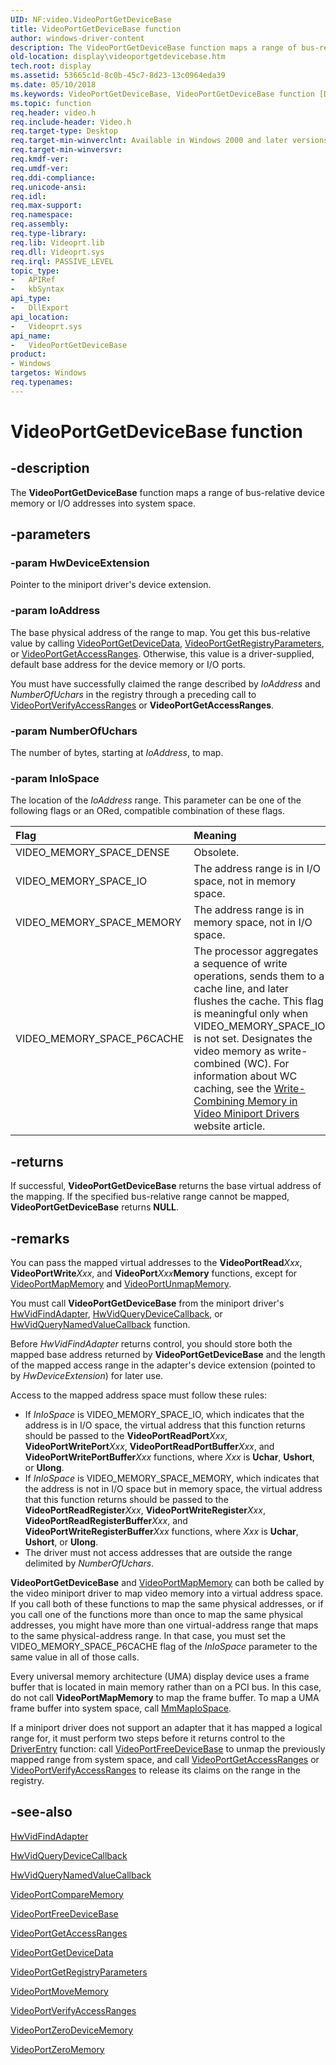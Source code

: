 ```yaml
---
UID: NF:video.VideoPortGetDeviceBase
title: VideoPortGetDeviceBase function
author: windows-driver-content
description: The VideoPortGetDeviceBase function maps a range of bus-relative device memory or I/O addresses into system space.
old-location: display\videoportgetdevicebase.htm
tech.root: display
ms.assetid: 53665c1d-8c0b-45c7-8d23-13c0964eda39
ms.date: 05/10/2018
ms.keywords: VideoPortGetDeviceBase, VideoPortGetDeviceBase function [Display Devices], VideoPort_Functions_ee5844a6-6337-42b7-b960-5228ad1c1ae4.xml, display.videoportgetdevicebase, video/VideoPortGetDeviceBase
ms.topic: function
req.header: video.h
req.include-header: Video.h
req.target-type: Desktop
req.target-min-winverclnt: Available in Windows 2000 and later versions of the Windows operating systems.
req.target-min-winversvr: 
req.kmdf-ver: 
req.umdf-ver: 
req.ddi-compliance: 
req.unicode-ansi: 
req.idl: 
req.max-support: 
req.namespace: 
req.assembly: 
req.type-library: 
req.lib: Videoprt.lib
req.dll: Videoprt.sys
req.irql: PASSIVE_LEVEL
topic_type:
-	APIRef
-	kbSyntax
api_type:
-	DllExport
api_location:
-	Videoprt.sys
api_name:
-	VideoPortGetDeviceBase
product:
- Windows
targetos: Windows
req.typenames: 
---
```


# VideoPortGetDeviceBase function


## -description


The <b>VideoPortGetDeviceBase</b> function maps a range of bus-relative device memory or I/O addresses into system space.


## -parameters




### -param HwDeviceExtension

Pointer to the miniport driver's device extension.


### -param IoAddress

The base physical address of the range to map. You get this bus-relative value by calling <a href="https://msdn.microsoft.com/library/windows/hardware/ff570311">VideoPortGetDeviceData</a>, <a href="https://msdn.microsoft.com/library/windows/hardware/ff570316">VideoPortGetRegistryParameters</a>, or <a href="https://msdn.microsoft.com/library/windows/hardware/ff570302">VideoPortGetAccessRanges</a>. Otherwise, this value is a driver-supplied, default base address for the device memory or I/O ports.

You must have successfully claimed the range described by <i>IoAddress</i> and <i>NumberOfUchars</i> in the registry through a preceding call to <a href="https://msdn.microsoft.com/library/windows/hardware/ff570377">VideoPortVerifyAccessRanges</a> or <b>VideoPortGetAccessRanges</b>.


### -param NumberOfUchars

The number of bytes, starting at <i>IoAddress</i>, to map.


### -param InIoSpace

The location of the <i>IoAddress</i> range. This parameter can be one of the following flags or an ORed, compatible combination of these flags.

| **Flag** | **Meaning** | 
|:--|:--|
| VIDEO_MEMORY_SPACE_DENSE | Obsolete. | 
| VIDEO_MEMORY_SPACE_IO | The address range is in I/O space, not in memory space. | 
| VIDEO_MEMORY_SPACE_MEMORY | The address range is in memory space, not in I/O space. | 
| VIDEO_MEMORY_SPACE_P6CACHE | The processor aggregates a sequence of write operations, sends them to a cache line, and later flushes the cache. This flag is meaningful only when VIDEO_MEMORY_SPACE_IO is not set. Designates the video memory as write-combined (WC). For information about WC caching, see the [Write-Combining Memory in Video Miniport Drivers](https://msdn.microsoft.com/library/windows/hardware/dn642116) website article. | 

## -returns



If successful, <b>VideoPortGetDeviceBase</b> returns the base virtual address of the mapping. If the specified bus-relative range cannot be mapped, <b>VideoPortGetDeviceBase</b> returns <b>NULL</b>.




## -remarks



You can pass the mapped virtual addresses to the <b>VideoPortRead</b><i>Xxx</i>, <b>VideoPortWrite</b><i>Xxx</i>, and <b>VideoPort</b><i>Xxx</i><b>Memory</b> functions, except for <a href="https://msdn.microsoft.com/library/windows/hardware/ff570331">VideoPortMapMemory</a> and <a href="https://msdn.microsoft.com/library/windows/hardware/ff570376">VideoPortUnmapMemory</a>.

You must call <b>VideoPortGetDeviceBase</b> from the miniport driver's <a href="https://msdn.microsoft.com/8c880eff-4b4c-439e-9239-f2343c1fe084">HwVidFindAdapter</a>, <a href="https://msdn.microsoft.com/81c3f484-427e-43b8-b7dd-12017533560b">HwVidQueryDeviceCallback</a>, or <a href="https://msdn.microsoft.com/90020700-b9c8-42e6-bafa-908cbc3eb233">HwVidQueryNamedValueCallback</a> function.

Before <i>HwVidFindAdapter</i> returns control, you should store both the mapped base address returned by <b>VideoPortGetDeviceBase</b> and the length of the mapped access range in the adapter's device extension (pointed to by <i>HwDeviceExtension</i>) for later use.

Access to the mapped address space must follow these rules:

<ul>
<li>
If <i>InIoSpace</i> is VIDEO_MEMORY_SPACE_IO, which indicates that the address is in I/O space, the virtual address that this function returns should be passed to the <b>VideoPortReadPort</b><i>Xxx</i>, <b>VideoPortWritePort</b><i>Xxx</i>, <b>VideoPortReadPortBuffer</b><i>Xxx</i>, and <b>VideoPortWritePortBuffer</b><i>Xxx</i> functions, where <i>Xxx</i> is <b>Uchar</b>, <b>Ushort</b>, or <b>Ulong</b>.

</li>
<li>
If <i>InIoSpace</i> is VIDEO_MEMORY_SPACE_MEMORY, which indicates that the address is not in I/O space but in memory space, the virtual address that this function returns should be passed to the <b>VideoPortReadRegister</b><i>Xxx</i>, <b>VideoPortWriteRegister</b><i>Xxx</i>, <b>VideoPortReadRegisterBuffer</b><i>Xxx</i>, and <b>VideoPortWriteRegisterBuffer</b><i>Xxx</i> functions, where <i>Xxx</i> is <b>Uchar</b>, <b>Ushort</b>, or <b>Ulong</b>.

</li>
<li>
The driver must not access addresses that are outside the range delimited by <i>NumberOfUchars</i>.

</li>
</ul>
<b>VideoPortGetDeviceBase</b> and <a href="https://msdn.microsoft.com/library/windows/hardware/ff570331">VideoPortMapMemory</a> can both be called by the video miniport driver to map video memory into a virtual address space. If you call both of these functions to map the same physical addresses, or if you call one of the functions more than once to map the same physical addresses, you might have more than one virtual-address range that maps to the same physical-address range. In that case, you must set the VIDEO_MEMORY_SPACE_P6CACHE flag of the <i>InIoSpace</i> parameter to the same value in all of those calls.

Every universal memory architecture (UMA) display device uses a frame buffer that is located in main memory rather than on a PCI bus. In this case, do not call <b>VideoPortMapMemory</b> to map the frame buffer. To map a UMA frame buffer into system space, call <a href="https://msdn.microsoft.com/library/windows/hardware/ff554618">MmMapIoSpace</a>.

If a miniport driver does not support an adapter that it has mapped a logical range for, it must perform two steps before it returns control to the <a href="https://msdn.microsoft.com/library/windows/hardware/ff552644">DriverEntry</a> function: call <a href="https://msdn.microsoft.com/library/windows/hardware/ff570300">VideoPortFreeDeviceBase</a> to unmap the previously mapped range from system space, and call <a href="https://msdn.microsoft.com/library/windows/hardware/ff570302">VideoPortGetAccessRanges</a> or <a href="https://msdn.microsoft.com/library/windows/hardware/ff570377">VideoPortVerifyAccessRanges</a> to release its claims on the range in the registry. 




## -see-also




<a href="https://msdn.microsoft.com/8c880eff-4b4c-439e-9239-f2343c1fe084">HwVidFindAdapter</a>



<a href="https://msdn.microsoft.com/81c3f484-427e-43b8-b7dd-12017533560b">HwVidQueryDeviceCallback</a>



<a href="https://msdn.microsoft.com/90020700-b9c8-42e6-bafa-908cbc3eb233">HwVidQueryNamedValueCallback</a>



<a href="https://msdn.microsoft.com/library/windows/hardware/ff570285">VideoPortCompareMemory</a>



<a href="https://msdn.microsoft.com/library/windows/hardware/ff570300">VideoPortFreeDeviceBase</a>



<a href="https://msdn.microsoft.com/library/windows/hardware/ff570302">VideoPortGetAccessRanges</a>



<a href="https://msdn.microsoft.com/library/windows/hardware/ff570311">VideoPortGetDeviceData</a>



<a href="https://msdn.microsoft.com/library/windows/hardware/ff570316">VideoPortGetRegistryParameters</a>



<a href="https://msdn.microsoft.com/library/windows/hardware/ff570332">VideoPortMoveMemory</a>



<a href="https://msdn.microsoft.com/library/windows/hardware/ff570377">VideoPortVerifyAccessRanges</a>



<a href="https://msdn.microsoft.com/library/windows/hardware/ff570492">VideoPortZeroDeviceMemory</a>



<a href="https://msdn.microsoft.com/library/windows/hardware/ff570493">VideoPortZeroMemory</a>
 

 

